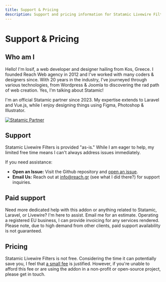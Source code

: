 ```yaml
---
title: Support & Pricing
description: Support and pricing information for Statamic Livewire Filters.
---
```


# Support & Pricing

## Who am I

Hello! I'm Iosif, a web developer and designer hailing from Kos, Greece. I founded Reach Web agency in 2012 and I've worked with many coders & designers since. With 20 years in the industry, I've journeyed through various technologies, from Wordpress & Joomla to discovering the rad path of web creation. Yes, I'm talking about Statamic!

I'm an official Statamic partner since 2023. My expertise extends to Laravel and Vue.js, while I enjoy designing things using Figma, Photoshop & Illustrator.

<a href="https://statamic.com/partners/iosif-chatzimichail" target="_blank">
    <img src="./partner.svg" alt="Statamic Partner" style="max-width: 200px">
</a>

## Support

Statamic Livewire Filters is provided "as-is." While I am eager to help, my limited free time means I can't always address issues immediately.

If you need assistance:

- **Open an Issue:** Visit the Github repository and [open an issue](https://github.com/reachweb/statamic-livewire-filters/issues).
- **Email Us:** Reach out at info@reach.gr (see what I did there?) for support inquiries.

## Paid support

Need more dedicated help with this addon or anything related to Statamic, Laravel, or Livewire? I'm here to assist. Email me for an estimate. Operating a registered EU business, I can provide invoicing for any services rendered. Please note, due to high demand from other clients, paid support availability is not guaranteed.

## Pricing

Statamic Livewire Filters is not free. Considering the time it can potentially save you, I feel that [a small fee](https://statamic.com/addons/reach/statamic-livewire-filters) is justified. However, if you're unable to afford this fee or are using the addon in a non-profit or open-source project, please get in touch. 